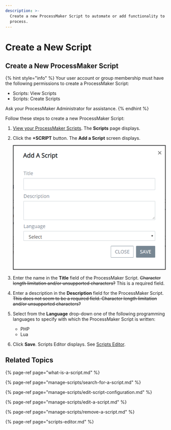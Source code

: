 ```yaml
---
description: >-
  Create a new ProcessMaker Script to automate or add functionality to any
  process.
---
```


# Create a New Script

## Create a New ProcessMaker Script

{% hint style="info" %}
Your user account or group membership must have the following permissions to create a ProcessMaker Script:

* Scripts: View Scripts
* Scripts: Create Scripts

Ask your ProcessMaker Administrator for assistance.
{% endhint %}

Follow these steps to create a new ProcessMaker Script:

1. [View your ProcessMaker Scripts](manage-scripts/view-all-scripts.md). The **Scripts** page displays.
2. Click the **+SCRIPT** button. The **Add a Script** screen displays.  

   ![](../../.gitbook/assets/add-a-script-screen-processes.png)

3. Enter the name in the **Title** field of the ProcessMaker Script. ~~Character length limitation and/or unsupported characters?~~ This is a required field.
4. Enter a description in the **Description** field for the ProcessMaker Script. ~~This does not seem to be a required field. Character length limitation and/or unsupported characters?~~
5. Select from the **Language** drop-down one of the following programming languages to specify with which the ProcessMaker Script is written:
   * PHP
   * Lua
6. Click **Save**. Scripts Editor displays. See [Scripts Editor](scripts-editor.md).

## Related Topics

{% page-ref page="what-is-a-script.md" %}

{% page-ref page="manage-scripts/search-for-a-script.md" %}

{% page-ref page="manage-scripts/edit-script-configuration.md" %}

{% page-ref page="manage-scripts/edit-a-script.md" %}

{% page-ref page="manage-scripts/remove-a-script.md" %}

{% page-ref page="scripts-editor.md" %}

